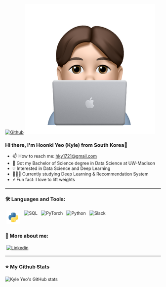 
[![Github](https://img.shields.io/github/followers/hoonkiyeo?label=Follow&style=social)](https://github.com/hoonkiyeo)
![img_3.png](img_3.png)

### Hi there, I'm Hoonki Yeo (Kyle) from South Korea👋
- 📫 How to reach me: hky1721@gmail.com
- 👏 Got my Bachelor of Science degree in Data Science at UW-Madison 
- 💡 Interested in Data Science and Deep Learning
- 👨🏽‍💻 Currently studying Deep Learning & Recommendation System
- ⚡️ Fun fact: I love to lift weights
---

### 🛠️ Languages and Tools:
<p align="left">

<img src="https://raw.githubusercontent.com/github/explore/80688e429a7d4ef2fca1e82350fe8e3517d3494d/topics/python/python.png" alt="Python" height="45" style="vertical-align:top; margin:4px">

<img src="https://user-images.githubusercontent.com/69660509/184398620-1cc111a4-61f3-4fd3-ae4d-4c24dc35be7a.png" alt="SQL" height="45" style="vertical-align:top; margin:4px">

<img src="https://user-images.githubusercontent.com/69660509/184401997-ccb0da12-649a-445d-b8c2-4b56aaa92d21.png" alt="PyTorch" height="45" style="vertical-align:top; margin:4px">

<img src="https://user-images.githubusercontent.com/69660509/184396687-1eab19fb-717d-4452-9496-544f8be2394b.png" alt="Python" height="45" style="vertical-align:top; margin:4px">

<img src="https://user-images.githubusercontent.com/69660509/184397938-0c9e18cb-da23-4384-aafc-50b3840cbf9a.png" alt="Slack" height="45" style="vertical-align:top; margin:4px">
</p>

### 📨 More about me:
[<img src="https://user-images.githubusercontent.com/69660509/174795199-0b55a224-308a-4e01-82b9-46ea6665a4ba.png" alt="Linkedin" height="40" style="vertical-align:top; margin:4px">](https://www.linkedin.com/in/hoonki-yeo-4a9225208/)

---
### ⭐ ️My Github Stats
![Kyle Yeo's GitHub stats](https://github-readme-stats.vercel.app/api?username=hoonkiyeo&show_icons=true&theme=tokyonight)


